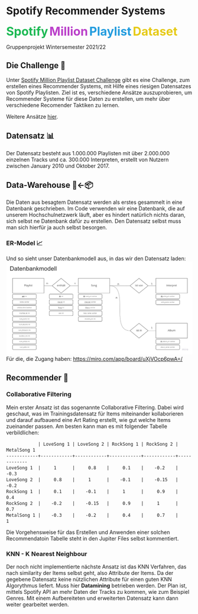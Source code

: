 # Spotify Recommender Systems

<t style="color: #1DB954; font-size: xx-large; font-weight: bold;">Spotify</t> 
<t style="color: #BA3FC9; font-size: xx-large; font-weight: bold;">Million</t> 
<t style="color: #239CDE; font-size: xx-large; font-weight: bold;">Playlist</t>
<t style="color: #E6CA17; font-size: xx-large; font-weight: bold;">Dataset</t>

Gruppenprojekt Wintersemester 2021/22

## Die Challenge 🥇

Unter [Spotify Million Playlist Dataset Challenge](https://www.aicrowd.com/challenges/spotify-million-playlist-dataset-challenge) gibt es eine Challenge, zum erstellen eines Recommender Systems, mit Hilfe eines riesigen Datensatzes von Spotify Playlisten. Ziel ist es, verschiedene Ansätze auszuprobieren, um Recommender Systeme für diese Daten zu erstellen, um mehr über verschiedene Recomender Taktiken zu lernen.

Weitere Ansätze [hier](https://www.recsyschallenge.com/2018/).

## Datensatz 📊

Der Datensatz besteht aus 1.000.000 Playlisten mit über 2.000.000 einzelnen Tracks und ca. 300.000 Interpreten, erstellt von Nutzern zwischen January 2010 und Oktober 2017.

## Data-Warehouse 🏡<-📦

Die Daten aus besagtem Datensatz werden als erstes gesammelt in eine Datenbank geschrieben. Im Code verwenden wir eine Datenbank, die auf unserem Hochschulnetzwerk läuft, aber es hindert natürlich nichts daran, sich selbst ne Datenbank dafür zu erstellen. Den Datensatz selbst muss man sich hierfür ja auch selbst besorgen.

### ER-Model 📈

Und so sieht unser Datenbankmodell aus, in das wir den Datensatz laden:
![ER Modell](./documents/ER-Modell.jpg)
Für die, die Zugang haben: https://miro.com/app/board/uXjVOcp6pwA=/


## Recommender 🧐

### Collaborative Filtering

Mein erster Ansatz ist das sogenannte Collaborative Filtering. Dabei wird geschaut, was im Trainingsdatensatz für Items miteinander kollaborieren und darauf aufbauend eine Art Rating erstellt, wie gut welche Items zueinander passen. Am besten kann man es mit folgender Tabelle verbildlichen:

```
            | LoveSong 1 | LoveSong 2 | RockSong 1 | RockSong 2 | MetalSong 1
------------+------------+------------+------------+------------+-------------
LoveSong 1  |     1      |     0.8    |     0.1    |    -0.2    |    -0.3     
LoveSong 2  |     0.8    |     1      |    -0.1    |    -0.15   |    -0.2     
RockSong 1  |     0.1    |    -0.1    |     1      |     0.9    |     0.4     
RockSong 2  |    -0.2    |    -0.15   |     0.9    |     1      |     0.7     
MetalSong 1 |    -0.3    |    -0.2    |     0.4    |     0.7    |     1       
```

Die Vorgehensweise für das Erstellen und Anwenden einer solchen Recommendatoin Tabelle steht in den Jupiter Files selbst kommentiert.

### KNN - K Nearest Neighbour

Der noch nicht implementierte nächste Ansatz ist das KNN Verfahren, das nach similarity der Items selbst geht, also Attribute der Items. Da der gegebene Datensatz keine nützlichen Attribute für einen guten KNN Algorythmus liefert. Muss hier **Datamining** betrieben werden. Der Plan ist, mittels Spotify API an mehr Daten der Tracks zu kommen, wie zum Beispiel Genres. Mit einem Aufbereiteten und erweiterten Datensatz kann dann weiter gearbeitet werden.